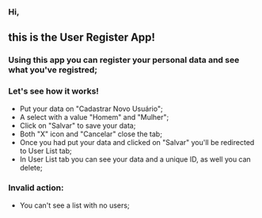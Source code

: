 ### Hi,

 ## this is the User Register App!

 ### Using this app you can register your personal data and see what you've registred;

  ### Let's see how it works!
  - Put your data on "Cadastrar Novo Usuário";
  - A select with a value "Homem" and "Mulher";
  - Click on "Salvar" to save your data;
  - Both "X" icon and "Cancelar" close the tab;
  - Once you had put your data and clicked on "Salvar" you'll be redirected to User List tab;
  - In User List tab you can see your data and a unique ID, as well you can delete;
  
  ### Invalid action: 
  - You can't see a list with no users;
  